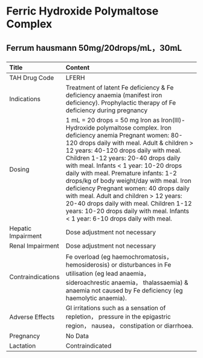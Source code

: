 # Ferric Hydroxide Polymaltose Complex

## Ferrum hausmann 50mg/20drops/mL，30mL

##### 

| Title              | Content                                                                                                                                                                                                                                                                                                                                                                                                                                                                                                                                                                                       |
|:-------------------|:----------------------------------------------------------------------------------------------------------------------------------------------------------------------------------------------------------------------------------------------------------------------------------------------------------------------------------------------------------------------------------------------------------------------------------------------------------------------------------------------------------------------------------------------------------------------------------------------|
| TAH Drug Code      | LFERH                                                                                                                                                                                                                                                                                                                                                                                                                                                                                                                                                                                         |
| Indications        | Treatment of latent Fe deficiency & Fe deficiency anaemia (manifest iron deficiency). Prophylactic therapy of Fe deficiency during pregnancy                                                                                                                                                                                                                                                                                                                                                                                                                                                  |
| Dosing             | 1 mL = 20 drops = 50 mg Iron as Iron(lll)-Hydroxide polymaltose complex. Iron deficiency anemia Pregnant women: 80-120 drops daily with meal. Adult & children > 12 years: 40-120 drops daily with meal. Children 1-12 years: 20-40 drops daily with meal. Infants < 1 year: 10-20 drops daily with meal. Premature infants: 1-2 drops/kg of body weight/day with meal. Iron deficiency Pregnant women: 40 drops daily with meal. Adult and children > 12 years: 20-40 drops daily with meal. Children 1-12 years: 10-20 drops daily with meal. Infants < 1 year: 6-10 drops daily with meal. |
| Hepatic Impairment | Dose adjustment not necessary                                                                                                                                                                                                                                                                                                                                                                                                                                                                                                                                                                 |
| Renal Impairment   | Dose adjustment not necessary                                                                                                                                                                                                                                                                                                                                                                                                                                                                                                                                                                 |
| Contraindications  | Fe overload (eg haemochromatosis， hemosiderosis) or disturbances in Fe utilisation (eg lead anaemia， sideroachrestic anaemia， thalassaemia) & anaemia not caused by Fe deficiency (eg haemolytic anaemia).                                                                                                                                                                                                                                                                                                                                                                                 |
| Adverse Effects    | GI irritations such as a sensation of repletion， pressure in the epigastric region， nausea， constipation or diarrhoea.                                                                                                                                                                                                                                                                                                                                                                                                                                                                     |
| Pregnancy          | No Data                                                                                                                                                                                                                                                                                                                                                                                                                                                                                                                                                                                       |
| Lactation          | Contraindicated                                                                                                                                                                                                                                                                                                                                                                                                                                                                                                                                                                               |

